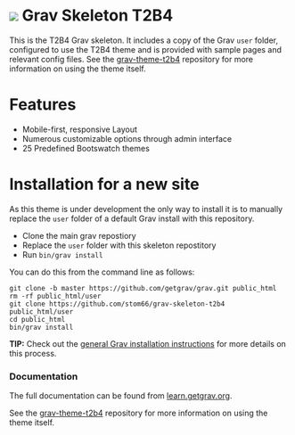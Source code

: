 # ![](https://avatars1.githubusercontent.com/u/8237355?v=2&s=50) Grav Skeleton T2B4

This is the T2B4 Grav skeleton. It includes a copy of the Grav `user` folder, configured to use the T2B4 theme and is provided with sample pages and relevant config files. See the [grav-theme-t2b4](https://github.com/stom66/grav-theme-t2b4) repository for more information on using the theme itself.

# Features

* Mobile-first, responsive Layout
* Numerous customizable options through admin interface
* 25 Predefined Bootswatch themes

# Installation for a new site

As this theme is under development the only way to install it is to manually replace the `user` folder of a default Grav install with this repository.

* Clone the main grav repostiory
* Replace the `user` folder with this skeleton repostitory
* Run `bin/grav install`

You can do this from the command line as follows:

```
git clone -b master https://github.com/getgrav/grav.git public_html
rm -rf public_html/user
git clone https://github.com/stom66/grav-skeleton-t2b4 public_html/user
cd public_html
bin/grav install
```

**TIP:** Check out the [general Grav installation instructions](http://learn.getgrav.org/basics/installation) for more details on this process.


### Documentation

The full documentation can be found from [learn.getgrav.org](https://learn.getgrav.org).

See the [grav-theme-t2b4](https://github.com/stom66/grav-theme-t2b4) repository for more information on using the theme itself.

